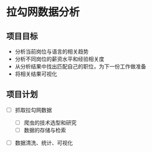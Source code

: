 # 拉勾网数据分析

## 项目目标

- 分析当前岗位与语言的相关趋势
- 分析不同岗位的薪资水平和经验相关度
- 从分析结果中找出匹配自己的职位，为下一份工作做准备
- 将相关结果可视化

## 项目计划

- [ ] 抓取拉勾网数据
	- [ ] 爬虫的技术选型和研究
	- [ ] 数据的存储与检索
- [ ] 数据清洗、统计、可视化

 